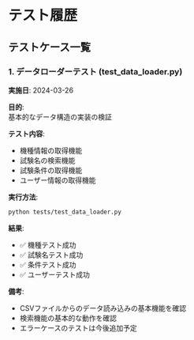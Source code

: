 # テスト履歴

## テストケース一覧

### 1. データローダーテスト (test_data_loader.py)
**実施日**: 2024-03-26

**目的**:  
基本的なデータ構造の実装の検証

**テスト内容**:
- 機種情報の取得機能
- 試験名の検索機能
- 試験条件の取得機能
- ユーザー情報の取得機能

**実行方法**:
```bash
python tests/test_data_loader.py
```

**結果**:
- ✅ 機種テスト成功
- ✅ 試験名テスト成功
- ✅ 条件テスト成功
- ✅ ユーザーテスト成功

**備考**:
- CSVファイルからのデータ読み込みの基本機能を確認
- 検索機能の基本的な動作を確認
- エラーケースのテストは今後追加予定